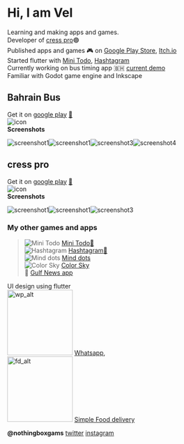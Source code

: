 # Hi, I am Vel

Learning and making apps and games.\
Developer of [cress pro](https://play.google.com/store/apps/details?id=com.emptybox.cresspro)🟣\
Published apps and games 🎮 on [Google Play Store](https://play.google.com/store/apps/developer?id=Nothing+Box+Games), [Itch.io](https://the-vjack.itch.io)\
Started flutter with [Mini Todo](https://play.google.com/store/apps/details?id=com.emptybox.minitodo), [Hashtagram](https://play.google.com/store/apps/details?id=com.emptybox.hastagram)\
Currently working on bus timing app 🇧🇭 [current demo](https://www.linkedin.com/posts/vel-murugan-596970203_bahrain-devlog-flutter-activity-6798993797914198016-vqwP)\
Familiar with Godot game engine and Inkscape

## Bahrain Bus
Get it on [google play](https://play.google.com/store/apps/details?id=com.emptybox.bhbus)  [🔗](https://vel-jack.github.io/nothingbox/page/bhbus.html)\
 ![icon](https://play-lh.googleusercontent.com/_VD1nSHJHLFzWyVZN0pzBec08WyH8xXMdm5fLgpOis5daiQMhAzJ4aMEqEMJxQw_uiE=s50)\
 **Screenshots**

 ![screenshot1](https://play-lh.googleusercontent.com/efig5FUpBeBwxO9oDu49UtDZ--t37BEFlXF_K0qUF8Ni6qNdeSmc-PSCFjHEOkYWsZ4Y=w200)![screenshot1](https://play-lh.googleusercontent.com/DTltKUge_UeEbO1lqfn2MxfA3Cf0csHpNBPLVqbKleHo2mkhrOZtKPtHguI0AVX_7MCb=w200)![screenshot3](https://play-lh.googleusercontent.com/Y85gUahuspb04K3hLZccncVSMxpZN-nl-NHBl_uRQd_ZqfOJyjGCxjNrhYOvbs0qQ0o=w200)![screenshot4](https://play-lh.googleusercontent.com/Ye2z3goeuL1t7pk_IX-6ITEbpr9pFxz8ZCEq4moe4_lje1_c7uAlJfIypoATTpmEXw=w200)

## cress pro
Get it on [google play](https://play.google.com/store/apps/details?id=com.emptybox.cresspro)  [🔗](https://vel-jack.github.io/nothingbox/page/cresspro.html)\
 ![icon](https://play-lh.googleusercontent.com/_Kmk88ToYfuvs_7hb-LIjGgl5GOl3rMwIKxEjrs4JbKIgKa2VIEfYvM66EIijeiVzDQh=s50)\
 **Screenshots**

 ![screenshot1](https://play-lh.googleusercontent.com/ilIks1c-rw9Zq1MEK0MOpl00scMuxcEOoUQlzommXr9HTnT6urqiJOY0wwd8DbC5ZiAT=w200)![screenshot1](https://play-lh.googleusercontent.com/PkC7BUZINjMfmRNwOIZPDs1whrHmDpj3PKt-f_3tQT8ILt4nm-AHyG5pcrDzUbEXHnY=w200)![screenshot3](https://play-lh.googleusercontent.com/f-cDGdo9YuBLTeI8QrAO4gONqDCeHwvjLVHwGX59HyofWOtggZXkHix7Wh5wLBaNxQ=w200)

### My other games and apps
>![Mini Todo](https://play-lh.googleusercontent.com/KOeCXxZeh3cmsWDLlptkjp9iOxz3bevlGf7sz7W1cxEuPGluTE1ZbuLXY5AMQGS6lBRM=s30) [Mini Todo](https://play.google.com/store/apps/details?id=com.emptybox.minitodo)[🔗](https://vel-jack.github.io/nothingbox/page/minitodo.html)\
![Hashtagram](https://play-lh.googleusercontent.com/xbZkPyd3Nblz1snQ9a81M74-BRiXXapmDz0CQ1y4X7Kx40UtOmAi9w2uVlVDDmE5cA=s30) [Hashtagram](https://play.google.com/store/apps/details?id=com.emptybox.hastagram)[🔗](https://vel-jack.github.io/nothingbox/page/hashtagram.html)\
![Mind dots](https://img.itch.zone/aW1nLzE4MjE3NDUucG5n/32x32%23/BDlRnh.png) [Mind dots](https://the-vjack.itch.io/mind-dots)\
![Color Sky](https://img.itch.zone/aW1nLzIxNTI2NTIuanBn/32x32%23/QTRgMu.jpg) [Color Sky](https://the-vjack.itch.io/color-sky)\
📰 [Gulf News app](https://vel-jack.github.io/nothingbox/gulf_news/index)

UI design using flutter \
<img src="https://github.com/vel-jack/nothingbox/raw/master/sampledata/wp.png" alt="wp_alt" width="150"> [Whatsapp](https://www.youtube.com/watch?v=6oDfp7cgOO4),\
<img src="https://github.com/vel-jack/nothingbox/raw/master/sampledata/fd1.png" alt="fd_alt" width="150"> [Simple Food delivery](https://www.youtube.com/watch?v=F2H9ASBnYx0)

**@nothingboxgams** [twitter](https://www.twitter.com/nothingboxgames) [instagram](https://www.instagram.com/nothingboxgames/)

